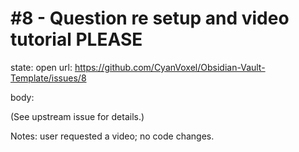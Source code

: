 # #8 - Question re setup and video tutorial PLEASE

state: open
url: https://github.com/CyanVoxel/Obsidian-Vault-Template/issues/8

body:

(See upstream issue for details.)

Notes: user requested a video; no code changes.